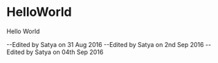 # HelloWorld
Hello World

--Edited by Satya on 31 Aug 2016
--Edited by Satya on 2nd Sep 2016
--Edited by Satya on 04th Sep 2016